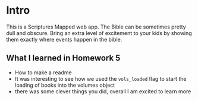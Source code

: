 # Intro

This is a Scriptures Mapped web app. The Bible can be sometimes pretty dull and obscure. Bring an extra level of excitement to your kids by showing them exactly where events happen in the bible.

## What I learned in Homework 5

- How to make a readme
- It was interesting to see how we used the `vols_loaded` flag to start the loading of books into the volumes object
- there was some clever things you did, overall I am excited to learn more 
